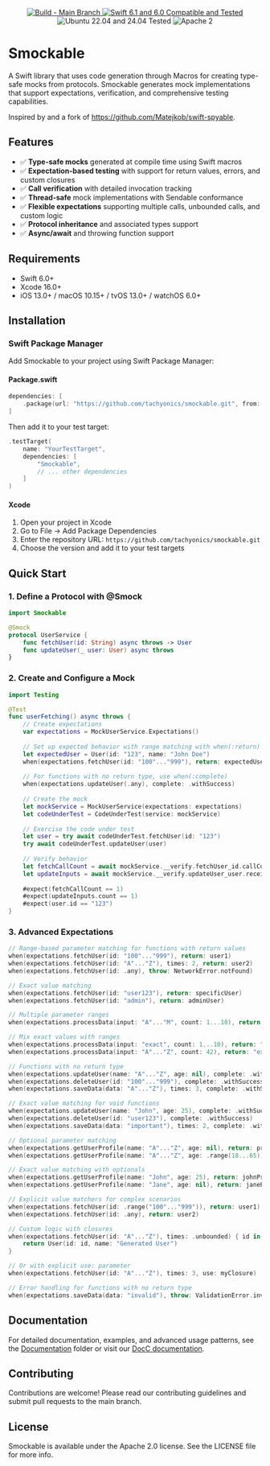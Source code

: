 <p align="center">
<a href="https://github.com/tachyonics/smockable/actions">
<img src="https://github.com/tachyonics/smockable/actions/workflows/swift.yml/badge.svg?branch=main" alt="Build - Main Branch">
</a>
<a href="http://swift.org">
<img src="https://img.shields.io/badge/swift-6.1|6.0-orange.svg?style=flat" alt="Swift 6.1 and 6.0 Compatible and Tested">
</a>
<img src="https://img.shields.io/badge/ubuntu-22.04|24.04-yellow.svg?style=flat" alt="Ubuntu 22.04 and 24.04 Tested">
<img src="https://img.shields.io/badge/license-Apache2-blue.svg?style=flat" alt="Apache 2">
</p>


# Smockable

A Swift library that uses code generation through Macros for creating type-safe mocks from protocols. Smockable generates mock implementations that support expectations, verification, and comprehensive testing capabilities.

Inspired by and a fork of https://github.com/Matejkob/swift-spyable.

## Features

- ✅ **Type-safe mocks** generated at compile time using Swift macros
- ✅ **Expectation-based testing** with support for return values, errors, and custom closures
- ✅ **Call verification** with detailed invocation tracking
- ✅ **Thread-safe** mock implementations with Sendable conformance
- ✅ **Flexible expectations** supporting multiple calls, unbounded calls, and custom logic
- ✅ **Protocol inheritance** and associated types support
- ✅ **Async/await** and throwing function support

## Requirements

- Swift 6.0+
- Xcode 16.0+
- iOS 13.0+ / macOS 10.15+ / tvOS 13.0+ / watchOS 6.0+

## Installation

### Swift Package Manager

Add Smockable to your project using Swift Package Manager:

#### Package.swift

```swift
dependencies: [
    .package(url: "https://github.com/tachyonics/smockable.git", from: "1.0.0")
]
```

Then add it to your test target:

```swift
.testTarget(
    name: "YourTestTarget",
    dependencies: [
        "Smockable",
        // ... other dependencies
    ]
)
```

#### Xcode

1. Open your project in Xcode
2. Go to File → Add Package Dependencies
3. Enter the repository URL: `https://github.com/tachyonics/smockable.git`
4. Choose the version and add it to your test targets

## Quick Start

### 1. Define a Protocol with @Smock

```swift
import Smockable

@Smock
protocol UserService {
    func fetchUser(id: String) async throws -> User
    func updateUser(_ user: User) async throws
}
```

### 2. Create and Configure a Mock

```swift
import Testing

@Test
func userFetching() async throws {
    // Create expectations
    var expectations = MockUserService.Expectations()
    
    // Set up expected behavior with range matching with when(:return)
    let expectedUser = User(id: "123", name: "John Doe")
    when(expectations.fetchUser(id: "100"..."999"), return: expectedUser)
    
    // For functions with no return type, use when(:complete)
    when(expectations.updateUser(.any), complete: .withSuccess)
    
    // Create the mock
    let mockService = MockUserService(expectations: expectations)
    let codeUnderTest = CodeUnderTest(service: mockService)
    
    // Exercise the code under test
    let user = try await codeUnderTest.fetchUser(id: "123")
    try await codeUnderTest.updateUser(user)
    
    // Verify behavior
    let fetchCallCount = await mockService.__verify.fetchUser_id.callCount
    let updateInputs = await mockService.__verify.updateUser_user.receivedInputs
    
    #expect(fetchCallCount == 1)
    #expect(updateInputs.count == 1)
    #expect(user.id == "123")
}
```

### 3. Advanced Expectations

```swift
// Range-based parameter matching for functions with return values
when(expectations.fetchUser(id: "100"..."999"), return: user1)
when(expectations.fetchUser(id: "A"..."Z"), times: 2, return: user2)
when(expectations.fetchUser(id: .any), throw: NetworkError.notFound)

// Exact value matching
when(expectations.fetchUser(id: "user123"), return: specificUser)
when(expectations.fetchUser(id: "admin"), return: adminUser)

// Multiple parameter ranges
when(expectations.processData(input: "A"..."M", count: 1...10), return: "processed")

// Mix exact values with ranges
when(expectations.processData(input: "exact", count: 1...10), return: "exact input")
when(expectations.processData(input: "A"..."Z", count: 42), return: "exact count")

// Functions with no return type
when(expectations.updateUser(name: "A"..."Z", age: nil), complete: .withSuccess)
when(expectations.deleteUser(id: "100"..."999"), complete: .withSuccess)
when(expectations.saveData(data: "A"..."Z"), times: 3, complete: .withSuccess)

// Exact value matching for void functions
when(expectations.updateUser(name: "John", age: 25), complete: .withSuccess)
when(expectations.deleteUser(id: "user123"), complete: .withSuccess)
when(expectations.saveData(data: "important"), times: 2, complete: .withSuccess)

// Optional parameter matching
when(expectations.getUserProfile(name: "A"..."Z", age: nil), return: profile1)
when(expectations.getUserProfile(name: "A"..."Z", age: .range(18...65)), return: profile2)

// Exact value matching with optionals
when(expectations.getUserProfile(name: "John", age: 25), return: johnProfile)
when(expectations.getUserProfile(name: "Jane", age: nil), return: janeProfile)

// Explicit value matchers for complex scenarios
when(expectations.fetchUser(id: .range("100"..."999")), return: user1)
when(expectations.fetchUser(id: .any), return: user2)

// Custom logic with closures
when(expectations.fetchUser(id: "A"..."Z"), times: .unbounded) { id in
    return User(id: id, name: "Generated User")
}

// Or with explicit use: parameter
when(expectations.fetchUser(id: "A"..."Z"), times: 3, use: myClosure)

// Error handling for functions with no return type
when(expectations.saveData(data: "invalid"), throw: ValidationError.invalidData)
```

## Documentation

For detailed documentation, examples, and advanced usage patterns, see the [Documentation](Documentation/) folder or visit our [DocC documentation](link-to-docc-when-available).

## Contributing

Contributions are welcome! Please read our contributing guidelines and submit pull requests to the main branch.

## License

Smockable is available under the Apache 2.0 license. See the LICENSE file for more info.
